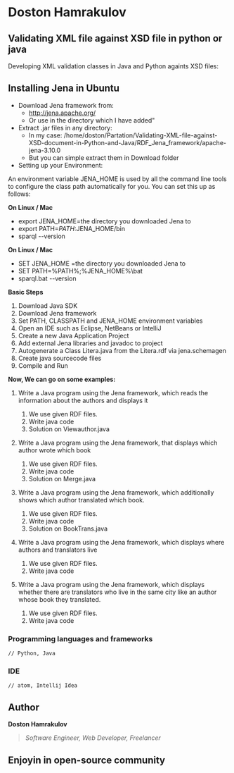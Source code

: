# Doston Hamrakulov

## Validating XML file against XSD file in python or java
Developing XML validation classes in Java and Python againts XSD files:

## Installing Jena in Ubuntu ##

* Download Jena framework from:
    * http://jena.apache.org/
    * Or use in the directory which I have added"
* Extract .jar files in any directory:
    * In my case: /home/doston/Partation/Validating-XML-file-against-XSD-document-in-Python-and-Java/RDF_Jena_framework/apache-jena-3.10.0
    * But you can simple extract them in Download folder
* Setting up your Environment:

An environment variable JENA_HOME is used by all the command line tools to configure the class path automatically for you. You can set this up as follows:

**On Linux / Mac**

* export JENA_HOME=the directory you downloaded Jena to
* export PATH=$PATH:$JENA_HOME/bin
* sparql --version


**On Linux / Mac**

* SET JENA_HOME =the directory you downloaded Jena to
* SET PATH=%PATH%;%JENA_HOME%\bat
* sparql.bat --version


**Basic Steps**
1. Download Java SDK
2. Download Jena framework
3. Set PATH, CLASSPATH and JENA_HOME environment variables
4. Open an IDE such as Eclipse, NetBeans or IntelliJ
5. Create a new Java Application Project
6. Add external Jena libraries and javadoc to project
7. Autogenerate a Class Litera.java from the Litera.rdf via jena.schemagen
8. Create java sourcecode files
9. Compile and Run



**Now, We can go on some examples:**
1. Write a Java program using the Jena framework, which reads the information about the authors and displays it
   1. We use given RDF files.
   2. Write java code
   3. Solution on Viewauthor.java

2. Write a Java program using the Jena framework, that displays which author wrote which book
   1. We use given RDF files.
   2. Write java code
   3. Solution on Merge.java

3. Write a Java program using the Jena framework, which additionally shows which author translated which book.
   1. We use given RDF files.
   2. Write java code
   3. Solution on BookTrans.java

4. Write a Java program using the Jena framework, which displays where authors and translators live
   1. We use given RDF files.
   2. Write java code

5. Write a Java program using the Jena framework, which displays whether there are translators who live in the same city like an author whose book they translated.
   1. We use given RDF files.
   2. Write java code





### Programming languages and frameworks
```[Python, Java]
// Python, Java
```

### IDE
```[atom, intellij idea]
// atom, Intellij Idea
```

## Author
**Doston Hamrakulov**
>*Software Engineer, Web Developer, Freelancer*


## Enjoyin in open-source community


